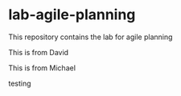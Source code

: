 # lab-agile-planning
This repository contains the lab for agile planning


This is from David

This is from Michael

testing
